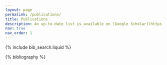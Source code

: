 ```yaml
---
layout: page
permalink: /publications/
title: Publications
description: An up-to-date list is available on [Google Scholar](https://scholar.google.com/citations?hl=en&user=Jp41q6AAAAAJ).
nav: true
nav_order: 1
---
```


<!-- _pages/publications.md -->

<!-- Bibsearch Feature -->

{% include bib_search.liquid %}

<div class="publications">

{% bibliography %}

</div>
